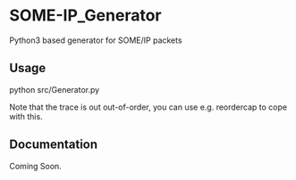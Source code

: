 # SOME-IP_Generator
Python3 based generator for SOME/IP packets

## Usage

python src/Generator.py

Note that the trace is out out-of-order, you can use e.g. reordercap to cope with this.

## Documentation

Coming Soon.
